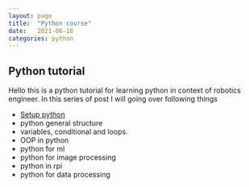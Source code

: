 ```yaml
---
layout: page
title:  "Python course"
date:   2021-06-16
categories: python
---
```


## Python tutorial

Hello this is a python tutorial for learning python in context of robotics engineer.
In this series of post I will going over following things
- [Setup python](/python/Introduction.md)
- python general structure
- variables, conditional and loops.
- OOP in python
- python for ml
- python for image processing
- python in rpi
- python for data processing

